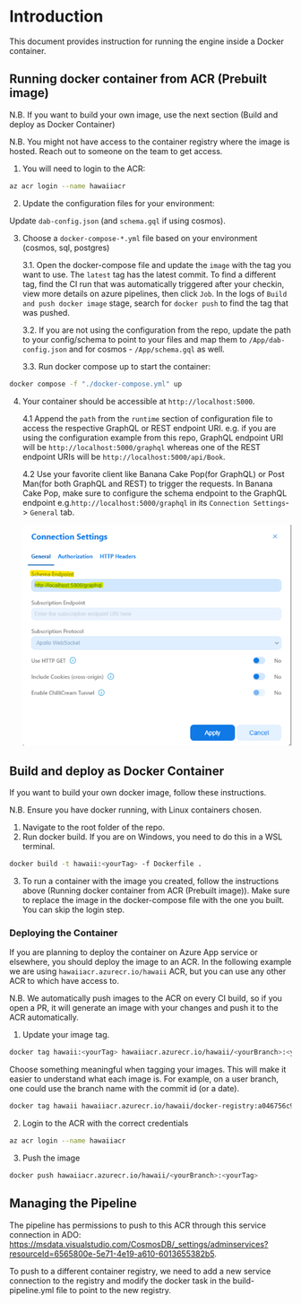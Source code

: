# Introduction

This document provides instruction for running the engine inside a Docker container.

## Running docker container from ACR (Prebuilt image)

N.B. If you want to build your own image, use the next section (Build and deploy as Docker Container)

N.B. You might not have access to the container registry where the image is hosted. Reach out to someone on the team to get access.

1. You will need to login to the ACR:

```bash
az acr login --name hawaiiacr
```

2. Update the configuration files for your environment:

Update `dab-config.json` (and `schema.gql` if using cosmos).

3. Choose a `docker-compose-*.yml` file based on your environment (cosmos, sql, postgres)

    3.1. Open the docker-compose file and update the `image` with the tag you want to use. The `latest` tag has the latest commit.
        To find a different tag, find the CI run that was automatically triggered after your checkin, view more details on azure pipelines, then click `Job`.
        In the logs of `Build and push docker image` stage, search for `docker push` to find the tag that was pushed.

    3.2. If you are not using the configuration from the repo, update the path to your config/schema to point to your files and map them to `/App/dab-config.json` and for cosmos - `/App/schema.gql` as well.

    3.3. Run docker compose up to start the container:

```bash
docker compose -f "./docker-compose.yml" up
```

4. Your container should be accessible at `http://localhost:5000`. 

    4.1 Append the `path` from the `runtime` section of configuration file to access the respective GraphQL or REST endpoint URI.
    e.g. if you are using the configuration example from this repo, GraphQL endpoint URI will be `http://localhost:5000/graphql`
    whereas one of the REST endpoint URIs will be `http://localhost:5000/api/Book`.

    4.2 Use your favorite client like Banana Cake Pop(for GraphQL) or Post Man(for both GraphQL and REST) to trigger
    the requests. In Banana Cake Pop, make sure to configure the schema endpoint to the GraphQL endpoint
    e.g.`http://localhost:5000/graphql` in its `Connection Settings`-> `General` tab.

    ![Banana Cake Pop Connection Strings](BananaCakePopConnectionSettings.png)

## Build and deploy as Docker Container

If you want to build your own docker image, follow these instructions.

N.B. Ensure you have docker running, with Linux containers chosen.

1. Navigate to the root folder of the repo.
2. Run docker build. If you are on Windows, you need to do this in a WSL terminal.

```bash
docker build -t hawaii:<yourTag> -f Dockerfile .
```

3. To run a container with the image you created, follow the instructions above (Running docker container from ACR (Prebuilt image)). Make sure to replace the image in the docker-compose file with the one you built. You can skip the login step.

### Deploying the Container

If you are planning to deploy the container on Azure App service or elsewhere, you should deploy the image to an ACR.
In the following example we are using `hawaiiacr.azurecr.io/hawaii` ACR, but you can use any other ACR to which have access to.

N.B. We automatically push images to the ACR on every CI build, so if you open a PR, it will generate an image with your changes and push it to the ACR automatically.

1. Update your image tag.

```bash
docker tag hawaii:<yourTag> hawaiiacr.azurecr.io/hawaii/<yourBranch>:<yourTag>
```

Choose something meaningful when tagging your images. This will make it easier to understand what each image is.
For example, on a user branch, one could use the branch name with the commit id (or a date).

```bash
docker tag hawaii hawaiiacr.azurecr.io/hawaii/docker-registry:a046756c97d49347d0fc8584ecc5050029ed5840
```

2. Login to the ACR with the correct credentials

```bash
az acr login --name hawaiiacr
```

3. Push the image

```bash
docker push hawaiiacr.azurecr.io/hawaii/<yourBranch>:<yourTag>
```

## Managing the Pipeline

The pipeline has permissions to push to this ACR through this service connection in ADO: <https://msdata.visualstudio.com/CosmosDB/_settings/adminservices?resourceId=6565800e-5e71-4e19-a610-6013655382b5>.

To push to a different container registry, we need to add a new service connection to the registry and modify the docker task in the build-pipeline.yml file to point to the new registry.
